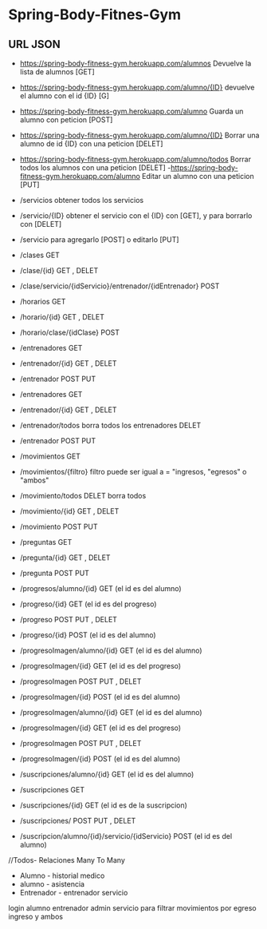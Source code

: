 # Spring-Body-Fitnes-Gym

## URL JSON
- https://spring-body-fitness-gym.herokuapp.com/alumnos  Devuelve la lista de alumnos [GET]
- https://spring-body-fitness-gym.herokuapp.com/alumno/{ID} devuelve el alumno con el id {ID} [G]
- https://spring-body-fitness-gym.herokuapp.com/alumno Guarda un alumno con peticion [POST]
- https://spring-body-fitness-gym.herokuapp.com/alumno/{ID} Borrar una alumno de id {ID} con una peticion [DELET]
- https://spring-body-fitness-gym.herokuapp.com/alumno/todos Borrar todos los alumnos con una peticion [DELET]
-https://spring-body-fitness-gym.herokuapp.com/alumno Editar un alumno con una peticion [PUT]

- /servicios obtener todos los servicios
- /servicio/{ID} obtener el servicio con el {ID} con [GET], y para borrarlo con [DELET]
- /servicio para agregarlo [POST] o editarlo [PUT]

- /clases GET
 - /clase/{id} GET , DELET
- /clase/servicio/{idServicio}/entrenador/{idEntrenador} POST 

- /horarios GET
 - /horario/{id} GET , DELET
- /horario/clase/{idClase} POST 

- /entrenadores GET
- /entrenador/{id} GET , DELET
- /entrenador POST PUT

- /entrenadores GET
- /entrenador/{id} GET , DELET
- /entrenador/todos borra todos los entrenadores DELET
- /entrenador POST PUT

- /movimientos GET
- /movimientos/{filtro}     filtro puede ser igual a = "ingresos, "egresos" o "ambos"
- /movimiento/todos DELET borra todos
- /movimiento/{id} GET , DELET
- /movimiento POST PUT

- /preguntas GET
- /pregunta/{id} GET , DELET
- /pregunta POST PUT

- /progresos/alumno/{id} GET  (el id es del alumno)
- /progreso/{id} GET  (el id es del progreso)
- /progreso POST PUT , DELET
- /progreso/{id} POST   (el id es del alumno)

- /progresoImagen/alumno/{id} GET  (el id es del alumno)
- /progresoImagen/{id} GET  (el id es del progreso)
- /progresoImagen POST PUT , DELET
- /progresoImagen/{id} POST   (el id es del alumno)

- /progresoImagen/alumno/{id} GET  (el id es del alumno)
- /progresoImagen/{id} GET  (el id es del progreso)
- /progresoImagen POST PUT , DELET
- /progresoImagen/{id} POST   (el id es del alumno)

- /suscripciones/alumno/{id} GET  (el id es del alumno)
- /suscripciones GET  
- /suscripciones/{id} GET  (el id es de la suscripcion)
- /suscripciones/ POST PUT , DELET
- /suscripcion/alumno/{id}/servicio/{idServicio} POST   (el id es del alumno)


//Todos-
Relaciones Many To Many
- Alumno - historial medico
- alumno - asistencia
- Entrenador - entrenador servicio

login alumno entrenador admin
servicio para filtrar movimientos por egreso ingreso y ambos
